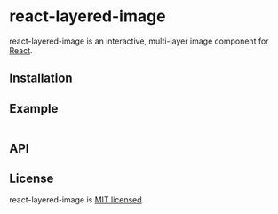# react-layered-image

react-layered-image is an interactive, multi-layer image component for
[React](https://reactjs.org/).

## Installation

## Example

```ts
```

## API

## License

react-layered-image is [MIT licensed](./LICENSE).
